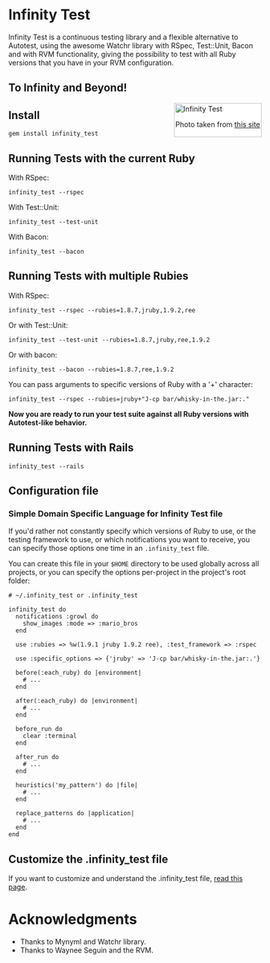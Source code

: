 # Infinity Test

Infinity Test is a continuous testing library and a flexible alternative to
Autotest, using the awesome Watchr library with RSpec, Test::Unit, Bacon and
with RVM functionality, giving the possibility to test with all Ruby versions
that you have in your RVM configuration.

## To Infinity and Beyond!

<div style="padding:2px; border:1px solid silver; float:right; margin:0 0 1em 2em; background:white">
  <img src="http://www.mixed-metaphor.org/fan/buzz/main01.jpg" alt="Infinity Test" />
  <p style="text-align:center">Photo taken from <a href="http://www.mixed-metaphor.org/fan/buzz/" title="buzz-light-year">this site</a></p>
</div>

## Install

    gem install infinity_test

## Running Tests with the current Ruby

With RSpec:

    infinity_test --rspec

With Test::Unit:

    infinity_test --test-unit

With Bacon:

    infinity_test --bacon

## Running Tests with multiple Rubies

With RSpec:

    infinity_test --rspec --rubies=1.8.7,jruby,1.9.2,ree

Or with Test::Unit:

    infinity_test --test-unit --rubies=1.8.7,jruby,ree,1.9.2

Or with bacon:

    infinity_test --bacon --rubies=1.8.7,ree,1.9.2

You can pass arguments to specific versions of Ruby with a '+' character:

    infinity_test --rspec --rubies=jruby+"J-cp bar/whisky-in-the.jar:."

**Now you are ready to run your test suite against all Ruby versions with
Autotest-like behavior.**

## Running Tests with Rails

    infinity_test --rails

## Configuration file

### Simple Domain Specific Language for Infinity Test file

If you'd rather not constantly specify which versions of Ruby to use, or the
testing framework to use, or which notifications you want to receive, you can
specify those options one time in an `.infinity_test` file.

You can create this file in your `$HOME` directory to be used globally across
all projects, or you can specify the options per-project in the project's root
folder:

    # ~/.infinity_test or .infinity_test

    infinity_test do
      notifications :growl do
        show_images :mode => :mario_bros
      end

      use :rubies => %w(1.9.1 jruby 1.9.2 ree), :test_framework => :rspec

      use :specific_options => {'jruby' => 'J-cp bar/whisky-in-the.jar:.'}

      before(:each_ruby) do |environment|
        # ...
      end

      after(:each_ruby) do |environment|
        # ...
      end

      before_run do
        clear :terminal
      end

      after_run do
        # ...
      end

      heuristics('my_pattern') do |file|
        # ...
      end

      replace_patterns do |application|
        # ...
      end
    end

## Customize the .infinity_test file

If you want to customize and understand the .infinity_test file, [read this
page](http://github.com/tomas-stefano/infinity_test/wiki/Customize-Infinity-Test).

# Acknowledgments

* Thanks to Mynyml and Watchr library.
* Thanks to Waynee Seguin and the RVM.
